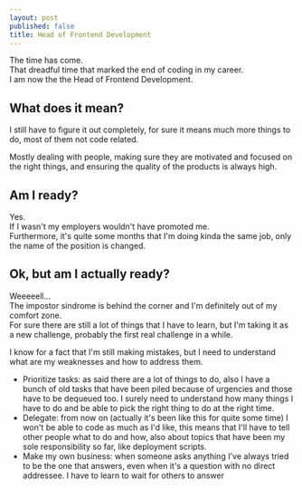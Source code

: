 ```yaml
---
layout: post
published: false
title: Head of Frontend Development
---
```


The time has come.  
That dreadful time that marked the end of coding in my career.  
I am now the the Head of Frontend Development.

## What does it mean?
I still have to figure it out completely, for sure it means much more things to do, most of them not code related.

Mostly dealing with people, making sure they are motivated and focused on the right things, and ensuring the quality of the products is always high.

## Am I ready?
Yes.  
If I wasn't my employers wouldn't have promoted me.  
Furthermore, it's quite some months that I'm doing kinda the same job, only the name of the position is changed.

## Ok, but am I actually ready?
Weeeeell...  
The impostor sindrome is behind the corner and I'm definitely out of my comfort zone.  
For sure there are still a lot of things that I have to learn, but I'm taking it as a new challenge, probably the first real challenge in a while.

I know for a fact that I'm still making mistakes, but I need to understand what are my weaknesses and how to address them.

* Prioritize tasks: as said there are a lot of things to do, also I have a bunch of old tasks that have been piled because of urgencies and those have to be dequeued too. I surely need to understand how many things I have to do and be able to pick the right thing to do at the right time.
* Delegate: from now on (actually it's been like this for quite some time) I won't be able to code as much as I'd like, this means that I'll have to tell other people what to do and how, also about topics that have been my sole responsibility so far, like deployment scripts.
* Make my own business: when someone asks anything I've always tried to be the one that answers, even when it's a question with no direct addressee. I have to learn to wait for others to answer
<!--stackedit_data:
eyJoaXN0b3J5IjpbMTA1Mjc2ODYxMiwxMTY2NjY1MzMzLDQ4OT
g4Mjg0NiwxMjI3NTI2MDEyLDE4MzUzNjY1OTAsLTgxMzMxOTEx
NiwtMzExMDA1NjIxXX0=
-->